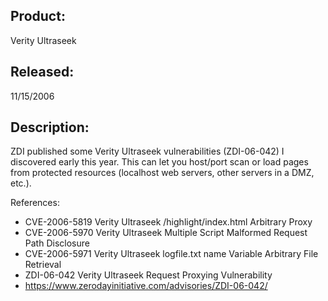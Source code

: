 ## Product:
Verity Ultraseek

## Released:
11/15/2006

## Description:
ZDI published some Verity Ultraseek vulnerabilities (ZDI-06-042) I discovered early this year. This can let you host/port scan or load pages from protected resources (localhost web servers, other servers in a DMZ, etc.).

References:
- CVE-2006-5819	Verity Ultraseek /highlight/index.html Arbitrary Proxy
- CVE-2006-5970	Verity Ultraseek Multiple Script Malformed Request Path Disclosure
- CVE-2006-5971	Verity Ultraseek logfile.txt name Variable Arbitrary File Retrieval
- ZDI-06-042	Verity Ultraseek Request Proxying Vulnerability
- https://www.zerodayinitiative.com/advisories/ZDI-06-042/
